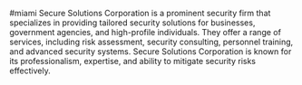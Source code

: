 #miami
Secure Solutions Corporation is a prominent security firm that specializes in providing tailored security solutions for businesses, government agencies, and high-profile individuals. They offer a range of services, including risk assessment, security consulting, personnel training, and advanced security systems. Secure Solutions Corporation is known for its professionalism, expertise, and ability to mitigate security risks effectively.